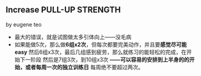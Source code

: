 ##  Increase PULL-UP STRENGTH 

by eugene teo

* 最大的错误，就是试图做太多引体向上——没毛病
* 如果能做5次，那么做**6组x2次**，但每次都要完美动作，并且要**感觉尽可能easy**
  然后6组x3次，最后几组感到疲劳，那么就练习的能轻松的完成，在开始下一阶段
  然后是7组3次，到10组x3次
  **——可以容易的安排到上半身的的开始，或者每周一次的独立训练日**
  每周绝不要超过两次。

